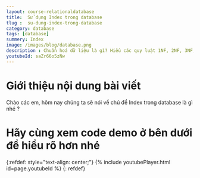 ```yaml
---
layout: course-relationaldatabase
title:  Sử dụng Index trong database
tlug :  su-dung-index-trong-database
category: database
tags: [database]
summery: Index    
image: /images/blog/database.png
description : Chuẩn hoá dữ liệu là gì? Hiểu các quy luật 1NF, 2NF, 3NF, 4NF và BCNF. Hướng dẫn cách xây dựng một database chuẩn hoá dữ liệu, tìm hiểu các kỷ thuật chuẩn hoá database.
youtubeId: saZr66o5zNw
---
```



# **Giới thiệu nội dung bài viết**

Chào các em, hôm nay chúng ta sẽ nói về chủ đề Index trong database là gì nhé ?


# **Hãy cùng xem code demo ở bên dưới để hiểu rõ hơn nhé**

{:refdef: style="text-align: center;"}
{% include youtubePlayer.html id=page.youtubeId %}
{: refdef}